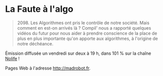 # La Faute à l'algo

> 2098\. Les Algorithmes ont pris le contrôle de notre société. Mais comment en est-on arrivés là ? Compil' nous a rapporté quelques vidéos du futur pour nous aider à prendre conscience de la place de plus en plus importante qu'on apporte aux algorithmes, à l'origine de notre déchéance.

Émission diffusée un vendredi sur deux à 19 h, dans 101 % sur la chaîne [Nolife](http://www.nolife-tv.com) !

Pages Web à l'adresse http://madrobot.fr.
